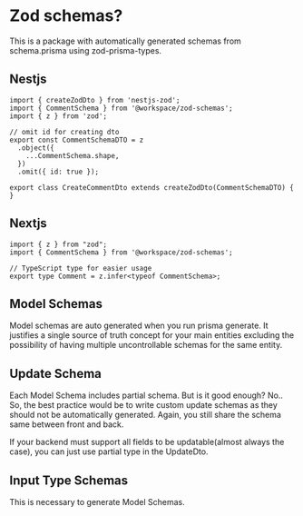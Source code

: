 # Zod schemas?
This is a package with automatically generated schemas from schema.prisma using zod-prisma-types.
## Nestjs

```
import { createZodDto } from 'nestjs-zod';
import { CommentSchema } from '@workspace/zod-schemas';
import { z } from 'zod';

// omit id for creating dto
export const CommentSchemaDTO = z
  .object({
    ...CommentSchema.shape,
  })
  .omit({ id: true });

export class CreateCommentDto extends createZodDto(CommentSchemaDTO) {
}
```
## Nextjs
```
import { z } from "zod";
import { CommentSchema } from '@workspace/zod-schemas';

// TypeScript type for easier usage
export type Comment = z.infer<typeof CommentSchema>;
```
## Model Schemas
Model schemas are auto generated when you run prisma generate. It justifies a single source of truth concept for your main entities excluding the possibility of having multiple uncontrollable schemas for the same entity.

## Update Schema
Each Model Schema includes partial schema. But is it good enough? No.. So, the best practice would be to write custom update schemas as they should not be automatically generated. Again, you still share the schema same between front and back.

If your backend must support all fields to be updatable(almost always the case), you can just use partial type in the UpdateDto.

## Input Type Schemas
This is necessary to generate Model Schemas.
